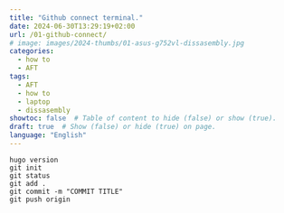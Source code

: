 ```yaml
---
title: "Github connect terminal."
date: 2024-06-30T13:29:19+02:00
url: /01-github-connect/
# image: images/2024-thumbs/01-asus-g752vl-dissasembly.jpg
categories: 
  - how to
  - AFT
tags: 
  - AFT
  - how to
  - laptop
  - dissasembly
showtoc: false  # Table of content to hide (false) or show (true).
draft: true  # Show (false) or hide (true) on page.
language: "English"
---
```


    hugo version
    git init
    git status
    git add .
    git commit -m "COMMIT TITLE"
    git push origin